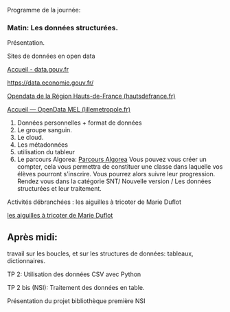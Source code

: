 Programme de la journée:
### Matin: Les données structurées. 

Présentation. 

Sites de données en open data

[Accueil - data.gouv.fr](https://www.data.gouv.fr/fr/)

https://data.economie.gouv.fr/

[Opendata de la Région Hauts-de-France (hautsdefrance.fr)](https://opendata.hautsdefrance.fr/)

[Accueil — OpenData MEL (lillemetropole.fr)](https://opendata.lillemetropole.fr/pages/home/?flg=fr-fr)

1. Données personnelles + format de données
2. Le groupe sanguin.
3. Le cloud.
4. Les métadonnées
5. utilisation du tableur
6.  Le parcours Algorea: [Parcours Algorea](https://parcours.algorea.org/contents/4703/)
   Vous pouvez vous créer un compter, cela vous permettra de constituer une classe dans laquelle vos élèves pourront s'inscrire. Vous pourrez alors suivre leur progression.
   Rendez vous dans la catégorie SNT/ Nouvelle version / Les données structurées et leur traitement. 


Activités débranchées : les aiguilles à tricoter de Marie Duflot

[les aiguilles à tricoter de Marie Duflot](https://members.loria.fr/MDuflot/files/med/BDatricoter.html)





## Après midi: 

travail sur les boucles, et sur les structures de données: tableaux, dictionnaires. 

TP 2: Utilisation des données CSV avec Python

TP 2 bis (NSI): Traitement des données en table. 

Présentation du projet bibliothèque  première NSI

